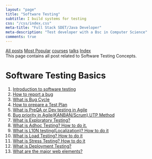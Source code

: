 ```yaml
---
layout: "page"
title: "Software Testing"
subtitle: I build systems for testing
css: "/css/index.css"
meta-title: "Full Stack SDET/Java Developer"
meta-description: "Test developer with a Bsc in Computer Science"
comments: true
---
```

<div class="list-filters">
    <a href="/" class="list-filter filter-selected">All posts</a>
    <a href="/popular" class="list-filter">Most Popular</a>
    <a href="/courses" class="list-filter">courses</a>
	<a href="/talks" class="list-filter">talks</a>
    <a href="/tags" class="list-filter">Index</a>
</div>
This page contains all post related to Software Testing Concepts.

# Software Testing Basics
1. [Introduction to software testing](http://shantonusarker.blogspot.com/2009/05/testing-essential-step-in-software.html)
2. [How to report a bug](http://shantonusarker.blogspot.com/2012/09/a-good-bug-report.html)
3. [What is Bug Cycle](http://shantonusarker.blogspot.com/2012/12/what-is-bug-cycle.html)
4. [How to prepare a Test Plan](http://shantonusarker.blogspot.com/2012/12/how-to-prepare-test-plan.html)
5. [What is PreQA or Dev testing in Agile](http://shantonusarker.blogspot.com/2012/09/pre-qa-essential-step-in-agilekan.html)
6. [Bug priority in Agile(KANBAN/Scrum),UTP Method](http://shantonusarker.blogspot.com/2012/08/how-to-prioritize-bugs-in.html)
7. [What is Exploratory Testing?](http://shantonusarker.blogspot.com/2012/12/what-is-exploratory-testing.html)
8. [What is Adhoc Testing? How to do it.](http://shantonusarker.blogspot.com/2012/12/what-is-adhoc-testing-how-to-do-it.html)
9. [What is L10N testing(Localization)? How to do it](http://shantonusarker.blogspot.com/2012/12/what-is-adhoc-testing-how-to-do-it.html)
10. [What is Load Testing? How to do it](http://shantonusarker.blogspot.com/2012/12/what-is-load-testing-how-to-do-it.html)
11. [What is Stress Testing? How to do it](http://shantonusarker.blogspot.com/2013/01/what-is-stress-testing-how-to-do-it.html)
12. [What is Deployment Testing?](http://shantonusarker.blogspot.com/2012/12/what-is-deployment-testing.html)
13. [What are the major web elements?](http://shantonusarker.blogspot.com/2012/11/popular-web-site-elements.html)